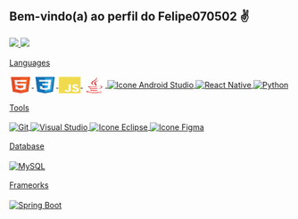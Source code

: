 ## Bem-vindo(a) ao perfil do Felipe070502 ✌️

 <div>
   <a href="https://github.com/Felipe020507">
   <img height="180em" src="https://github-readme-stats.vercel.app/api?username=Felipe020507&show_icons=true&theme=tokyonight&include_all_commits=true&count_private=true"/>
   <img height="180em" src="https://github-readme-stats.vercel.app/api/top-langs/?username=Felipe020507&layout=compact&langs_count=6&theme=cobalt"/>
</div>
<br>
Languages
<div style="display: inline_block"><br>
  <img align="center" alt="Icone Html" height="30" width="40" src="https://raw.githubusercontent.com/devicons/devicon/master/icons/html5/html5-original.svg">
 <img align="center" alt="Icone Css" height="30" width="40" src="https://raw.githubusercontent.com/devicons/devicon/master/icons/css3/css3-original.svg">
 <img align="center" alt="Icone Javascrip" height="30" width="40" src="https://raw.githubusercontent.com/devicons/devicon/master/icons/javascript/javascript-plain.svg">
 <img align="center" alt="Icone Java" height="30" width="40" src="https://raw.githubusercontent.com/devicons/devicon/master/icons/java/java-plain.svg">
 <img align="center" alt="Icone Android Studio" height="30" width="40" src="https://cdn.jsdelivr.net/gh/devicons/devicon@latest/icons/androidstudio/androidstudio-original.svg"/>
 <img align="center" alt="React Native" height="30" width="40" src="https://cdn.jsdelivr.net/gh/devicons/devicon@latest/icons/react/react-original.svg" />
 <img align="center" alt="Python" height="30" width="40" src="https://cdn.jsdelivr.net/gh/devicons/devicon@latest/icons/python/python-original.svg" />
</div>
<br>
Tools
<div style="display: inline_block"><br>
  <img align="center" alt="Git" height="30" width="40" src="https://cdn.jsdelivr.net/gh/devicons/devicon@latest/icons/git/git-original.svg" />
 <img align="center" alt="Visual Studio" height="30" width="40" src="https://cdn.jsdelivr.net/gh/devicons/devicon@latest/icons/vscode/vscode-original.svg" />
 <img align="center" alt="Icone Eclipse" height="30" width="40" src="https://cdn.jsdelivr.net/gh/devicons/devicon@latest/icons/eclipse/eclipse-original.svg" />
 <img align="center" alt="Icone Figma" height="30" width="40" src="https://cdn.jsdelivr.net/gh/devicons/devicon@latest/icons/figma/figma-original.svg"/>
</div>
<br>
Database
<div style="display: inline_block"><br> <img align="center" alt="MySQL" height="30" width="40" src="https://cdn.jsdelivr.net/gh/devicons/devicon@latest/icons/mysql/mysql-original.svg"/> </div>
<br>
Frameorks
<div style="display: inline_block"><br> <img align="center" alt="Spring Boot" height="30" width="40" src="https://cdn.jsdelivr.net/gh/devicons/devicon/icons/spring/spring-original.svg" /> </div>
